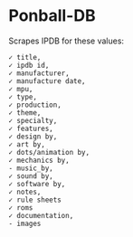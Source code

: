 # Ponball-DB

Scrapes IPDB for these values:

```
✓ title,
✓ ipdb id,
✓ manufacturer,
✓ manufacture date,
✓ mpu,
✓ type,
✓ production,
✓ theme,
✓ specialty,
✓ features,
✓ design by,
✓ art by,
✓ dots/animation by,
✓ mechanics by,
- music_by,
✓ sound by,
✓ software by,
✓ notes,
✓ rule sheets
✓ roms
✓ documentation,
- images
```
